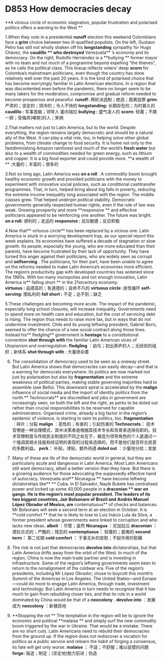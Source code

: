 # D853  How democracies decay 

**A vicious circle of economic stagnation, popular frustration and polarised politics offers a warning to the West ** 

1.When they vote in a presidential **run­off**  election this weekend Colombians face a **grim**  choice between two ill-qualified populists. On the left, Gustavo Petro has still not wholly shaken off his **long­standing**  sympathy for Hugo Chávez, the **caudillo ** who destroyed** Venezuela** ’s economy and its democracy. On the right, Rodolfo Hernández is a **bullying ** former mayor with no team and not much of a programme beyond expelling “the thieves”, as he calls the political class. This line­up reflects voters’ deep **scorn**  for Colombia’s mainstream politicians, even though the country has done relatively well over the past 20 years. It is the kind of polarised choice that has become worryingly familiar in Latin American elections. In a region that was discontented even before the pandemic, there no longer seem to be many takers for the moderation, compromise and gradual reform needed to become prosperous and peaceful. 
**runoff:** 两轮决选制；绝选；跑离投票
**grim:** 严肃的；坚定的；阴冷的；令人不快的
**long­standing:** 长期存在的；为时甚久的
**caudillo :** 军事首脑；领导人
委内瑞拉
**bullying :** 盛气凌人的
**scorn:** 轻蔑；不屑一顾；受侮弄[嘲笑]的人；笑柄

2.That matters not just to Latin America, but to the world. Despite everything, the region remains largely democratic and should be a natural ally of the West. It can play a vital role, too, in helping solve other global problems, from climate change to food security. It is home not only to the fast­diminishing Amazon rainforest and much of the world’s **fresh water**  but also to a wealth of commodities needed for green energy, such as lithium and copper. It is a big food exporter and could provide more. 
**a wealth of ** :大量的；丰富的；很多的

3.Not so long ago, Latin America was **on a roll** . A commodity boom brought healthy economic growth and provided politicians with the money to experiment with innovative social policies, such as conditional cash­transfer programmes. That, in turn, helped bring about big falls in poverty, reducing the extreme income inequality long associated with the region. The middle classes grew. That helped underpin political stability. Democratic governments generally respected human rights, even if the rule of law was weak. Growing prosperity and more **responsive ** and effective politicians appeared to be reinforcing one another. The future was bright. 
**on a roll:** 顺利的；走运的
**responsive :** 反应敏捷；反应积极

4.Now that** virtuous circle**  has been replaced by a vicious one. Latin America is stuck in a worrying development trap, as our special report this week explains. Its economies have suffered a decade of stagnation or slow growth. Its people, especially the young, who are more educated than their parents, have become frustrated by their lack of opportunity. They have turned this anger against their politicians, who are widely seen as corrupt and **self­serving** . The politicians, for their part, have been unable to agree on the reforms needed to make Latin America’s economies more efficient. The region’s productivity gap with developed countries has widened since the 1980s. With too many monopolies and not enough innovation, Latin America is** falling short ** in the 21st­century economy.  
**virtuous :** 品德高的；有道德的；自命不凡的
**virtuous circle** :良性循环
**self­serving:** 图私利的
**fall short :** 不足；达不到；缺乏

5.These challenges are becoming more acute. The impact of the pandemic, especially long school closures, will increase inequality. Governments need to spend more on health care and education, but the cost of servicing debt is rising. The region thus needs to raise more tax, but in ways that do not undermine investment. Chile and its young left­wing president, Gabriel  Boric, seemed to offer the chance of a new social contract along those lines. Instead his** fledgling**  government is **hostage**  to a constitutional convention **shot through with**  the familiar Latin American vices of Utopianism and over­regulation. 
**fledgling** ：幼鸟；初出茅庐的人；无经验的组织；新体系
**shot through with** : 大量掺杂着

6. The consolidation of democracy used to be seen as a one­way street. But Latin America shows that democracies can easily decay—and that is a warning for democrats everywhere. Its politics are now marked not just by polarisation but also by **fragmentation**  and the extreme weakness of political parties, making stable governing majorities hard to assemble (see Bello). This downward spiral is accelerated by the **malign**  influence of social media and the import of identity politics from the north.** Technocrats**  are discredited and jobs in government are increasingly seen, on both the left and the right, as perks to be doled out rather than crucial responsibilities to be reserved for capable administrators. Organised crime, already a big factor in the region’s epidemic of violence, is starting to taint its politics, too.
**fragmentation** ：碎片；分裂
**malign** ：恶性的；有害的；引起伤害的
**Technocrats：** 技术官僚是一种治理模式，其中决策者是根据其技术专长和背景来选择任职的。技术官僚制度与传统民主制度的不同之处在于，被选为领导角色的个人是通过一个强调其相关技能和经证明的表现的过程来选择的，而不是他们是否符合民意的多数利益。
**perk：** 补贴，津贴，额外待遇
**doled out** ：少量地分给；发放

7. Many of these are ills of the democratic world in general, but they are particularly acute and dangerous in Latin America. Most Latin Americans still want democracy, albeit a better version than they have. But there is a growing audience for those advocating the supposedly effective hand of autocracy. Venezuela and** Nicaragua ** have become left­wing dictatorships like** ** Cuba. In El Salvador, Nayib Bukele has centralised power and locked up some 40,000 people in a **draconian ** war on gangs. He is the region’s most popular president. The leaders of its two biggest countries, Jair Bolsonaro of Brazil and Andrés Manuel López Obrador of Mexico, are** contemptuous**  of checks and balances. Mr Bolsonaro will seek a second term at an election in October. It is **cold comfort ** that he is likely to lose to Luiz Inácio Lula da Silva, a former president whose governments were linked to corruption and who lacks new ideas. 
**albeit** ：尽管；虽然
**Nicaragua** ：尼加拉瓜
**draconian ：** 德拉古式的；严酷的；残忍的
**contemptuous：** 轻蔑的；鄙夷的
**second term：** 第二任期
**cold comfort ：** 于事无补的安慰；不起作用的慰藉

8. The risk is not just that democracies **devolve into**  dictatorships, but that Latin America drifts away from the orbit of the West. In much of the region, China is now the main trade partner and is investing in infrastructure. Some of the region’s left­wing governments seem keen to return to the non­alignment of the cold­war era. Five of the region’s presidents, including Mr López Obrador, chose to boycott this month’s Summit of the Americas in Los Angeles. The United States—and Europe—could do more to engage Latin America, through trade, investment and technology. But Latin America in turn needs to recognise that it has much to gain from rebuilding closer ties, and that its role in a world dominated by China would be that of a **neo­colony** .
**devolve into** ：发展成为
**neo­colony** ：新殖民地

9. **Stopping the rot ** 
The temptation in the region will be to ignore the economic and political **malaise ** and simply surf the new commodity boom triggered by the war in Ukraine. That would be a mistake. There are no short cuts. Latin Americans need to rebuild their democracies from the ground up. If the region does not rediscover a vocation for politics as a public service and relearn the habit of forging a consensus, its fate will get only worse. 
**malaise ：** 不适；不舒服；难以捉摸的问题
**forge:** 锻造；制定；(坚定地)勉力前进；伪造
